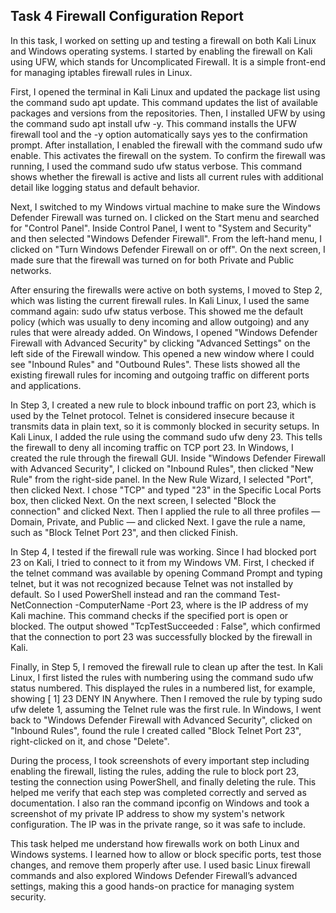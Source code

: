 ##  Task 4 Firewall Configuration Report

In this task, I worked on setting up and testing a firewall on both Kali Linux and Windows operating systems. I started by enabling the firewall on Kali using UFW, 
which stands for Uncomplicated Firewall. It is a simple front-end for managing iptables firewall rules in Linux.

First, I opened the terminal in Kali Linux and updated the package list using the command sudo apt update. This command updates the list of available packages and 
versions from the repositories. Then, I installed UFW by using the command sudo apt install ufw -y. This command installs the UFW firewall tool and the -y option 
automatically says yes to the confirmation prompt. After installation, I enabled the firewall with the command sudo ufw enable. This activates the firewall on the 
system. To confirm the firewall was running, I used the command sudo ufw status verbose. This command shows whether the firewall is active and lists all current 
rules with additional detail like logging status and default behavior.

Next, I switched to my Windows virtual machine to make sure the Windows Defender Firewall was turned on. I clicked on the Start menu and searched for "Control Panel". 
Inside Control Panel, I went to "System and Security" and then selected "Windows Defender Firewall". From the left-hand menu, I clicked on "Turn Windows Defender 
Firewall on or off". On the next screen, I made sure that the firewall was turned on for both Private and Public networks.

After ensuring the firewalls were active on both systems, I moved to Step 2, which was listing the current firewall rules. In Kali Linux, I used the same command 
again: sudo ufw status verbose. This showed me the default policy (which was usually to deny incoming and allow outgoing) and any rules that were already added. 
On Windows, I opened "Windows Defender Firewall with Advanced Security" by clicking "Advanced Settings" on the left side of the Firewall window. This opened a new 
window where I could see "Inbound Rules" and "Outbound Rules". These lists showed all the existing firewall rules for incoming and outgoing traffic on different 
ports and applications.

In Step 3, I created a new rule to block inbound traffic on port 23, which is used by the Telnet protocol. Telnet is considered insecure because it transmits data
in plain text, so it is commonly blocked in security setups. In Kali Linux, I added the rule using the command sudo ufw deny 23. This tells the firewall to deny all 
incoming traffic on TCP port 23. In Windows, I created the rule through the firewall GUI. Inside "Windows Defender Firewall with Advanced Security", I clicked on "Inbound
Rules", then clicked "New Rule" from the right-side panel. In the New Rule Wizard, I selected "Port", then clicked Next. I chose "TCP" and typed "23" in the Specific Local Ports box, then clicked Next. On the next screen, I selected "Block the connection" and clicked Next. Then I applied the rule to all three profiles — Domain, Private, and Public — and clicked Next. I gave the rule a name, such as "Block Telnet Port 23", and then clicked Finish.

In Step 4, I tested if the firewall rule was working. Since I had blocked port 23 on Kali, I tried to connect to it from my Windows VM. First, I checked if the telnet 
command was available by opening Command Prompt and typing telnet, but it was not recognized because Telnet was not installed by default. So I used PowerShell instead 
and ran the command Test-NetConnection -ComputerName <Kali-IP> -Port 23, where <Kali-IP> is the IP address of my Kali machine. This command checks if the specified port 
is open or blocked. The output showed "TcpTestSucceeded : False", which confirmed that the connection to port 23 was successfully blocked by the firewall in Kali.

Finally, in Step 5, I removed the firewall rule to clean up after the test. In Kali Linux, I first listed the rules with numbering using the command sudo ufw status 
numbered. This displayed the rules in a numbered list, for example, showing [ 1] 23 DENY IN Anywhere. Then I removed the rule by typing sudo ufw delete 1, assuming 
the Telnet rule was the first rule. In Windows, I went back to "Windows Defender Firewall with Advanced Security", clicked on "Inbound Rules", found the rule I created 
called "Block Telnet Port 23", right-clicked on it, and chose "Delete".

During the process, I took screenshots of every important step including enabling the firewall, listing the rules, adding the rule to block port 23, testing the 
connection using PowerShell, and finally deleting the rule. This helped me verify that each step was completed correctly and served as documentation. I also ran the
command ipconfig on Windows and took a screenshot of my private IP address to show my system's network configuration. The IP was in the private range, so it was safe
to include.

This task helped me understand how firewalls work on both Linux and Windows systems. I learned how to allow or block specific ports, test those changes, and remove 
them properly after use. I used basic Linux firewall commands and also explored Windows Defender Firewall’s advanced settings, making this a good hands-on practice 
for managing system security.


